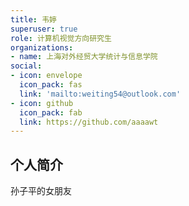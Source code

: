 ```yaml
---
title: 韦婷
superuser: true
role: 计算机视觉方向研究生
organizations:
- name: 上海对外经贸大学统计与信息学院
social:
- icon: envelope
  icon_pack: fas
  link: 'mailto:weiting54@outlook.com'
- icon: github
  icon_pack: fab
  link: https://github.com/aaaawt
---
```


## 个人简介

孙子平的女朋友
